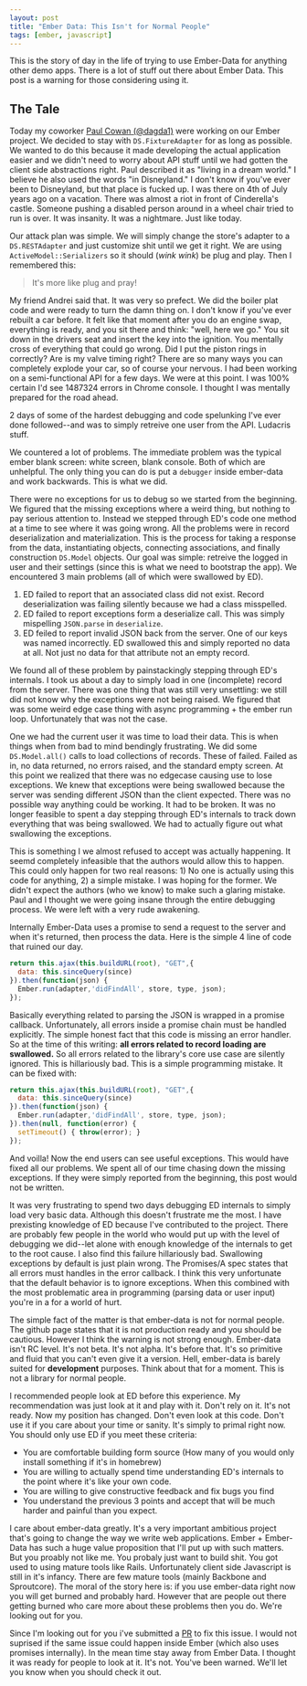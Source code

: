 ```yaml
---
layout: post
title: "Ember Data: This Isn't for Normal People"
tags: [ember, javascript]
---
```


This is the story of day in the life of trying to use Ember-Data for
anything other demo apps. There is a lot of stuff out there about
Ember Data. This post is a warning for those considering using it.

## The Tale

Today my coworker [Paul Cowan (@dagda1)](https://twitter.com/dagda1) were working
on our Ember project. We decided to stay with `DS.FixtureAdapter` for
as long as possible. We wanted to do this because it made developing
the actual application easier and we didn't need to worry about API
stuff until we had gotten the client side abstractions right. Paul
described it as "living in a dream world." I believe he also used the
words "in Disneyland." I don't know if you've ever been to Disneyland,
but that place is fucked up. I was there on 4th of July years ago on a
vacation. There was almost a riot in front of Cinderella's castle.
Someone pushing a disabled person around in a wheel chair tried to run
is over. It was insanity. It was a nightmare. Just like today.

Our attack plan was simple. We will simply change the store's adapter
to a `DS.RESTAdapter` and just customize shit until we get it right.
We are using `ActiveModel::Serializers` so it should (*wink wink*) be
plug and play. Then I remembered this:

> It's more like plug and pray!

My friend Andrei said that. It was very so prefect. We did the boiler
plat code and were ready to turn the damn thing on. I don't know if
you've ever rebuilt a car before. It felt like that moment after you
do an engine swap, everything is ready, and you sit there and think:
"well, here we go." You sit down in the drivers seat and insert the
key into the ignition. You mentally cross of everything that could go
wrong. Did I put the piston rings in correctly? Are is my valve timing
right? There are so many ways you can completely explode your car, so
of course your nervous. I had been working on a semi-functional API
for a few days. We were at this point. I was 100% certain I'd see
1487324 errors in Chrome console. I thought I was mentally prepared
for the road ahead.

2 days of some of the hardest debugging and code spelunking I've ever
done followed--and was to simply retreive one user from the API.
Ludacris stuff.

We countered a lot of problems. The immediate problem was the typical
ember blank screen: white screen, blank console. Both of which are
unhelpful. The only thing you can do is put a `debugger` inside
ember-data and work backwards. This is what we did.

There were no exceptions for us to debug so we started from the
beginning. We figured that the missing exceptions where a weird thing,
but nothing to pay serious attention to. Instead we stepped through
ED's code one method at a time to see where it was going wrong. All
the problems were in record deserialization and materialization. This
is the process for taking a response from the data, instantiating
objects, connecting associations, and finally construction `DS.Model`
objects. Our goal was simple: retreive the logged in user and their
settings (since this is what we need to bootstrap the app). We
encountered 3 main problems (all of which were swallowed by ED).

1. ED failed to report that an associated class did not exist. Record
   deserialization was failing silently because we had a class
   misspelled.
2. ED failed to report exceptions form a deserialize call. This was
   simply mispelling `JSON.parse` in `deserialize`.
3. ED feiled to report invalid JSON back from the server. One of our
   keys was named incorrectly. ED swallowed this and simply reported
   no data at all. Not just no data for that attribute not an empty
   record.

We found all of these problem by painstackingly stepping through ED's
internals. I took us about a day to simply load in one (incomplete)
record from the server. There was one thing that was still very
unsettling: we still did not know why the exceptions were not being
raised. We figured that was some weird edge case thing with async
programming + the ember run loop. Unfortunately that was not the case.

One we had the current user it was time to load their data. This is
when things when from bad to mind bendingly frustrating. We did some
`DS.Model.all()` calls to load collections of records. These of
failed. Failed as in, no data returned, no errors raised, and the
standard empty screen. At this point we realized that there was no
edgecase causing use to lose exceptions. We knew that exceptions were
being swallowed because the server was sending different JSON than the
client expected. There was no possible way anything could be working.
It had to be broken. It was no longer feasible to spent a day stepping
through ED's internals to track down everything that was being
swallowed. We had to actually figure out what swallowing the
exceptions.

This is something I we almost refused to accept was actually
happening. It seemd completely infeasible that the authors would allow
this to happen. This could only happen for two real reasons: 1) No one
is actually using this code for anything, 2) a simple mistake. I was
hoping for the former. We didn't expect the authors (who we know) to
make such a glaring mistake. Paul and I thought we were going insane
through the entire debugging process. We were left with a very rude
awakening.

Internally Ember-Data uses a promise to send a request to the server
and when it's returned, then process the data. Here is the simple 4
line of code that ruined our day.

```javascript
return this.ajax(this.buildURL(root), "GET",{
  data: this.sinceQuery(since)
}).then(function(json) {
  Ember.run(adapter,'didFindAll', store, type, json);
});
```

Basically everything related to parsing the JSON is wrapped in a
promise callback. Unfortunately, all errors inside a promise chain
must be handled explicitly. The simple honest fact that this code is
missing an error handler. So at the time of this writing: **all errors
related to record loading are swallowed.** So all errors related to
the library's core use case are silently ignored. This is hillariously
bad. This is a simple programming mistake. It can be fixed with:

```javascript
return this.ajax(this.buildURL(root), "GET",{
  data: this.sinceQuery(since)
}).then(function(json) {
  Ember.run(adapter,'didFindAll', store, type, json);
}).then(null, function(error) {
  setTimeout() { throw(error); }
});
```

And voilla! Now the end users can see useful exceptions. This would
have fixed all our problems. We spent all of our time chasing down the
missing exceptions. If they were simply reported from the beginning,
this post would not be written.

It was very frustrating to spend two days debugging ED internals to
simply load very basic data. Although this doesn't frustrate me the
most. I have prexisting knowledge of ED because I've contributed to
the project. There are probably few people in the world who would put
up with the level of debugging we did--let alone with enough knowledge
of the internals to get to the root cause. I also find this failure
hillariously bad. Swallowing exceptions by default is just plain
wrong. The Promises/A spec states that all errors must handles in the
error callback. I think this very unfortunate that the default
behavior is to ignore exceptions. When this combined with the most
problematic area in programming (parsing data or user input) you're in
a for a world of hurt.

The simple fact of the matter is that ember-data is not for normal
people. The github page states that it is not production ready and you
should be cautious. However I think the warning is not strong enough.
Ember-data isn't RC level. It's not beta. It's not alpha. It's before
that. It's so primitive and fluid that you can't even give it a
version. Hell, ember-data is barely suited for **development**
purposes. Think about that for a moment. This is not a library for
normal people.

I recommended people look at ED before this experience. My
recommendation was just look at it and play with it. Don't rely on it.
It's not ready. Now my position has changed. Don't even look at this
code. Don't use it if you care about your time or sanity. It's simply
to primal right now. You should only use ED if you meet these
criteria:

* You are comfortable building form source (How many of you would only
  install something if it's in homebrew)
* You are willing to actually spend time understanding ED's internals
  to the point where it's like your own code.
* You are willing to give constructive feedback and fix bugs you find
* You understand the previous 3 points and accept that will be much
  harder and painful than you expect.

I care about ember-data greatly. It's a very important ambitious
project that's going to change the way we write web applications.
Ember + Ember-Data has such a huge value proposition that I'll put up
with such matters. But you proably not like me. You probaly just want
to build shit. You got used to using mature tools like Rails.
Unfortunately client side Javascript is still in it's infancy. There
are few mature tools (mainly Backbone and Sproutcore). The moral of
the story here is: if you use ember-data right now you will get burned
and probably hard. However that are people out there getting burned
who care more about these problems then you do. We're looking out for
you. 

Since I'm looking out for you i've submitted a [PR](https://github.com/emberjs/data/pull/995)
to fix this issue. I would not suprised if the same issue could happen
inside Ember (which also uses promises internally). In the mean time
stay away from Ember Data. I thought it was ready for people
to look at it. It's not. You've been warned. We'll let you know when
you should check it out.
